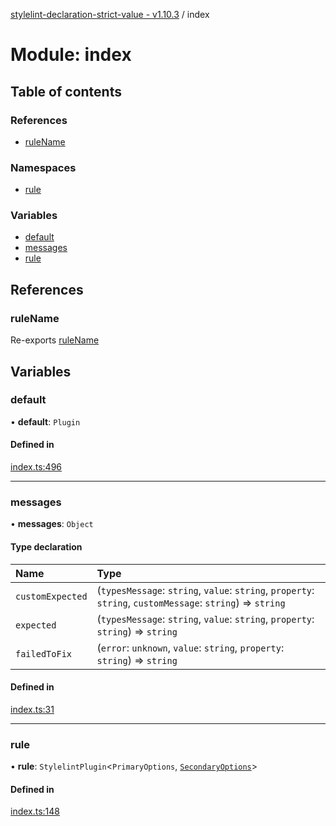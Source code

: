 [stylelint-declaration-strict-value - v1.10.3](../README.md) / index

# Module: index

## Table of contents

### References

- [ruleName](index.md#rulename)

### Namespaces

- [rule](index.rule.md)

### Variables

- [default](index.md#default)
- [messages](index.md#messages)
- [rule](index.md#rule)

## References

### ruleName

Re-exports [ruleName](defaults.md#rulename)

## Variables

### default

• **default**: `Plugin`

#### Defined in

[index.ts:496](https://github.com/AndyOGo/stylelint-declaration-strict-value/blob/a2f4937/src/index.ts#L496)

___

### messages

• **messages**: `Object`

#### Type declaration

| Name | Type |
| :------ | :------ |
| `customExpected` | (`typesMessage`: `string`, `value`: `string`, `property`: `string`, `customMessage`: `string`) => `string` |
| `expected` | (`typesMessage`: `string`, `value`: `string`, `property`: `string`) => `string` |
| `failedToFix` | (`error`: `unknown`, `value`: `string`, `property`: `string`) => `string` |

#### Defined in

[index.ts:31](https://github.com/AndyOGo/stylelint-declaration-strict-value/blob/a2f4937/src/index.ts#L31)

___

### rule

• **rule**: `StylelintPlugin`<`PrimaryOptions`, [`SecondaryOptions`](../interfaces/defaults.SecondaryOptions.md)\>

#### Defined in

[index.ts:148](https://github.com/AndyOGo/stylelint-declaration-strict-value/blob/a2f4937/src/index.ts#L148)

